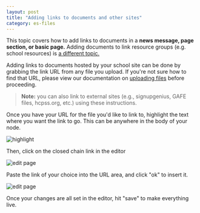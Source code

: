 ```yaml
---
layout: post
title: "Adding links to documents and other sites"
category: es-files
---
```


This topic covers how to add links to documents in a <strong>news message, page section, or basic page.</strong> Adding documents to link resource groups (e.g. school resources) is [a different topic.](/schoolsites-help/es-files/2014/07/15/uploading-files/)

Adding links to documents hosted by your school site can be done by grabbing the link URL from any file you upload. If you're not sure how to find that URL, please view our documentation on [uploading files](/schoolsites-help/es-files/2014/07/15/uploading-files/) before proceeding.

<blockquote>
  <p><strong>Note:</strong> you can also link to external sites (e.g., signupgenius, GAFE files, hcpss.org, etc.) using these instructions.</p>
</blockquote>

Once you have your URL for the file you'd like to link to, highlight the text where you want the link to go. This can be anywhere in the body of your node.

![highlight](/schoolsites-help/images/pages/highlight-text.png)

Then, click on the closed chain link in the editor

![edit page](/schoolsites-help/images/pages/link-editor.png)

Paste the link of your choice into the URL area, and click "ok" to insert it. 

![edit page](/schoolsites-help/images/pages/insert-link.png)

Once your changes are all set in the editor, hit "save" to make everything live. 